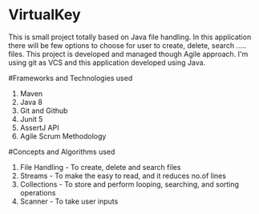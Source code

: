 # VirtualKey
This is small project totally based on Java file handling. In this application there will be few options to choose for user to create, delete, search ..... files. This project is developed and managed though Agile approach. I'm using git as VCS and this application developed using Java.

#Frameworks and Technologies used
1. Maven
2. Java 8
3. Git and Github
4. Junit 5
5. AssertJ API
6. Agile Scrum Methodology

#Concepts and Algorithms used
1. File Handling - To create, delete and search files
2. Streams       - To make the easy to read, and it reduces no.of lines
3. Collections   - To store and perform looping, searching, and sorting operations 
4. Scanner       - To take user inputs
